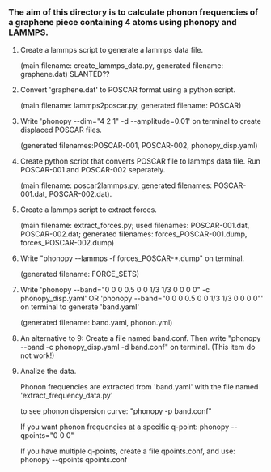 ### The aim of this directory is to calculate phonon frequencies of a graphene piece containing 4 atoms using phonopy and LAMMPS.

1. Create a lammps script to generate a lammps data file.
   
   (main filename: create_lammps_data.py, generated filename: graphene.dat) SLANTED??
   
2. Convert 'graphene.dat' to POSCAR format using a python script.

   (main filename: lammps2poscar.py, generated filename: POSCAR) 
      
3. Write 'phonopy --dim="4 2 1" -d --amplitude=0.01' on terminal to create displaced POSCAR files.

   (generated filenames:POSCAR-001, POSCAR-002, phonopy_disp.yaml)
   
4. Create python script that converts POSCAR file to lammps data file. Run POSCAR-001 and POSCAR-002 seperately.
 
    (main filename: poscar2lammps.py, generated filenames: POSCAR-001.dat, POSCAR-002.dat).
   
5. Create a lammps script to extract forces.
 
     (main filename: extract_forces.py; used filenames: POSCAR-001.dat, POSCAR-002.dat; generated filenames: forces_POSCAR-001.dump, forces_POSCAR-002.dump)

6. Write "phonopy --lammps -f forces_POSCAR-*.dump" on terminal.
 
    (generated filename: FORCE_SETS)  
   
7. Write 'phonopy --band="0 0 0  0.5 0 0  1/3 1/3 0  0 0 0" -c phonopy_disp.yaml' OR 'phonopy --band="0 0 0  0.5 0 0  1/3 1/3 0  0 0 0"' on terminal to generate 'band.yaml'

    (generated filename: band.yaml, phonon.yml)

8. An alternative to 9: Create a file named band.conf. Then write "phonopy --band -c phonopy_disp.yaml -d band.conf" on terminal. (This item do not work!)

9. Analize the data.

    Phonon frequencies are extracted from 'band.yaml' with the file named 'extract_frequency_data.py'
    
    to see phonon dispersion curve:  "phonopy -p band.conf"
    
    If you want phonon frequencies at a specific q-point:  phonopy --qpoints="0 0 0"
    
    If you have multiple q-points, create a file qpoints.conf, and use:  phonopy --qpoints qpoints.conf
    

